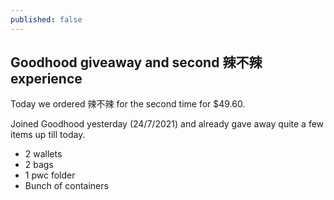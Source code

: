 ```yaml
---
published: false
---
```

## Goodhood giveaway and second 辣不辣 experience
Today we ordered 辣不辣 for the second time for $49.60. 

Joined Goodhood yesterday (24/7/2021) and already gave away quite a few items up till today.
- 2 wallets
- 2 bags
- 1 pwc folder
- Bunch of containers